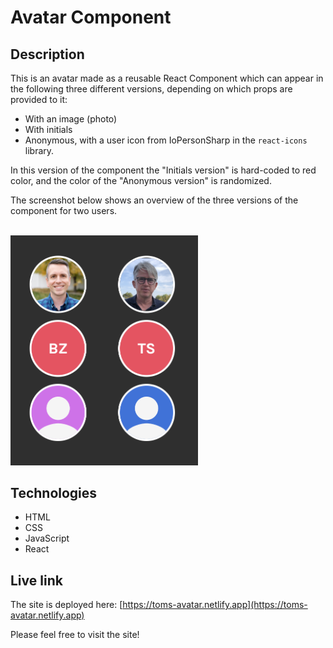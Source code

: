 # Avatar Component

## Description
This is an avatar made as a reusable React Component which can appear in the following three different versions, depending on which props are provided to it:

- With an image (photo)
- With initials
- Anonymous, with a user icon from IoPersonSharp in the `react-icons` library.

In this version of the component the "Initials version" is hard-coded to red color, and the color of the "Anonymous version" is randomized.

The screenshot below shows an overview of the three versions of the component for two users.
  
<br/>
<img src="avatars.png" alt="Screenshot." width="300px"/>

## Technologies
- HTML
- CSS
- JavaScript
- React

## Live link
The site is deployed here:
[https://toms-avatar.netlify.app](https://toms-avatar.netlify.app)

Please feel free to visit the site!

